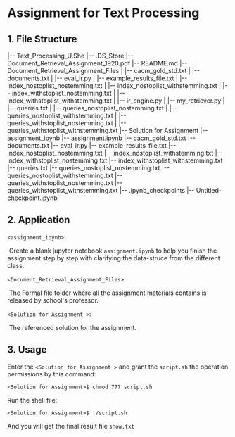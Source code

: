# Assignment for Text Processing 



## 1. File Structure

|-- Text_Processing_U.She
    |-- .DS_Store
    |-- Document_Retrieval_Assignment_1920.pdf
    |-- README.md
    |-- Document_Retrieval_Assignment_Files
    |   |-- cacm_gold_std.txt
    |   |-- documents.txt
    |   |-- eval_ir.py
    |   |-- example_results_file.txt
    |   |-- index_nostoplist_nostemming.txt
    |   |-- index_nostoplist_withstemming.txt
    |   |-- index_withstoplist_nostemming.txt
    |   |-- index_withstoplist_withstemming.txt
    |   |-- ir_engine.py
    |   |-- my_retriever.py
    |   |-- queries.txt
    |   |-- queries_nostoplist_nostemming.txt
    |   |-- queries_nostoplist_withstemming.txt
    |   |-- queries_withstoplist_nostemming.txt
    |   |-- queries_withstoplist_withstemming.txt
    |-- Solution for Assignment 
    |-- assignment_ipynb
        |-- assignment.ipynb
        |-- cacm_gold_std.txt
        |-- documents.txt
        |-- eval_ir.py
        |-- example_results_file.txt
        |-- index_nostoplist_nostemming.txt
        |-- index_nostoplist_withstemming.txt
        |-- index_withstoplist_nostemming.txt
        |-- index_withstoplist_withstemming.txt
        |-- queries.txt
        |-- queries_nostoplist_nostemming.txt
        |-- queries_nostoplist_withstemming.txt
        |-- queries_withstoplist_nostemming.txt
        |-- queries_withstoplist_withstemming.txt
        |-- .ipynb_checkpoints
            |-- Untitled-checkpoint.ipynb

## 2. Application

`<assignment_ipynb>`:

​	Create a blank jupyter notebook `assignment.ipynb` to help you finish the assignment step by step with clarifying the data-struce from the different class.

`<Document_Retrieval_Assignment_Files>`:

​	The Formal file folder where all the assignment materials contains is released by school's professor.

`<Solution for Assignment >`:

​	The referenced solution for the assignment.

## 3. Usage

Enter the `<Solution for Assignment >` and grant the `script.sh` the operation permissions by this command:

```shell
<Solution for Assignment>$ chmod 777 script.sh
```

Run the shell file:

```shell
<Solution for Assignment>$ ./script.sh
```

And you will get the final result file `show.txt`





